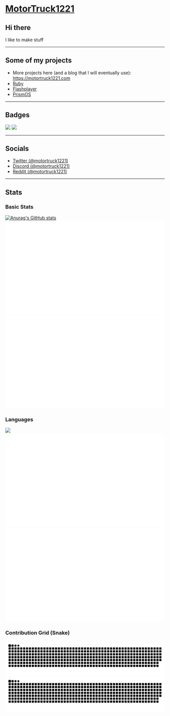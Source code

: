 # [MotorTruck1221](https://motortruck1221.is-a.dev)

## Hi there

I like to make stuff 

---
## Some of my projects 
- More projects here (and a blog that I will eventually use): https://motortruck1221.com
- [Ruby](https://github.com/ruby-network/ruby)
- [Flashplayer](https://github.com/allancoding/flashplayer)
- [PrismOS](https://github.com/prismnet)

---
##  Badges

![](https://komarev.com/ghpvc/?style=for-the-badge&username=motortruck1221)
![](https://img.shields.io/github/followers/motortruck1221?style=for-the-badge)

---
## Socials

- [Twitter (@motortruck1221)](https://twitter.com/motortruck1221)
- [Discord (@motortruck1221)](https://discord.com/users/818995901791207454)
- [Reddit (@motortruck1221)](https://www.reddit.com/user/motortruck1221)

---
## Stats

### Basic Stats
[![Anurag's GitHub stats](https://github-readme-stats.vercel.app/api?username=MotorTruck1221&show_icons=true&theme=gotham)](https://github.com/anuraghazra/github-readme-stats)
![](https://raw.githubusercontent.com/motortruck1221/github-stats/master/generated/overview.svg#gh-dark-mode-only)
![](https://raw.githubusercontent.com/motortruck1221/github-stats/master/generated/overview.svg#gh-light-mode-only)

### Languages
![](https://github-readme-stats.vercel.app/api/top-langs/?username=MotorTruck1221&layout=compact&theme=gotham)
![](https://raw.githubusercontent.com/motortruck1221/github-stats/master/generated/languages.svg#gh-dark-mode-only)
![](https://raw.githubusercontent.com/motortruck1221/github-stats/master/generated/languages.svg#gh-light-mode-only)

### Contribution Grid (Snake)
![github contribution grid snake animation](https://raw.githubusercontent.com/motortruck1221/motortruck1221/output/github-contribution-grid-snake-dark.svg#gh-dark-mode-only)![github contribution grid snake animation](https://raw.githubusercontent.com/motortruck1221/motortruck1221/output/github-contribution-grid-snake.svg#gh-light-mode-only)
